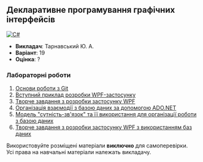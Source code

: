 ## Декларативне програмування графічних інтерфейсів

[![C#](https://img.shields.io/badge/c%23-purple?style=for-the-badge&logo=csharp&logoColor=white)](#)

- **Викладач**: Тарнавський Ю. А.
- **Варіант**: 19
- **Оцінка**: ?

### Лабораторні роботи
  1. [Основи роботи з Git](./Lab1/)
  2. [Вступний приклад розробки WPF-застосунку](./Lab2/)
  3. [Творче завдання з розробки застосунку WPF](./Lab3/)
  4. [Організація взаємодії з базою даних за допомогою ADO.NET](./Lab4/)
  5. [Модель "сутність-зв'язок" та її використання для організації роботи з базою даних](./Lab5/)
  6. [Творче завдання з розробки застосунку WPF з використанням баз даних](./Lab6/)

Використовуйте розміщені матеріали **виключно** для самоперевірки. <br>
Усі права на навчальні матеріали належать викладачу.